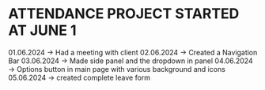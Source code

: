 
# ATTENDANCE PROJECT STARTED AT JUNE 1

01.06.2024 -> Had a meeting with client 
02.06.2024 -> Created a Navigation Bar
03.06.2024 -> Made side panel and the dropdown in panel
04.06.2024 -> Options button in main page with various background and icons 
05.06.2024 -> created complete leave form 